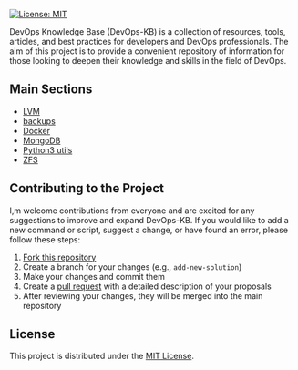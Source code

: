 [![License: MIT](https://img.shields.io/badge/License-MIT-green.svg)](https://opensource.org/licenses/MIT)

DevOps Knowledge Base (DevOps-KB) is a collection of resources, tools, articles, and best practices for developers and DevOps professionals. The aim of this project is to provide a convenient repository of information for those looking to deepen their knowledge and skills in the field of DevOps.

## Main Sections

* [LVM](/LVM)
* [backups](/backups)
* [Docker](/docker)
* [MongoDB](/mongodb)
* [Python3 utils](/python)
* [ZFS](/zfs)

## Contributing to the Project

I,m welcome contributions from everyone and are excited for any suggestions to improve and expand DevOps-KB. If you would like to add a new command or script, suggest a change, or have found an error, please follow these steps:

1. [Fork this repository](https://docs.github.com/en/get-started/quickstart/fork-a-repo)
2. Create a branch for your changes (e.g., `add-new-solution`)
3. Make your changes and commit them
4. Create a [pull request](https://docs.github.com/en/github/collaborating-with-pull-requests/proposing-changes-to-your-work-with-pull-requests/creating-a-pull-request) with a detailed description of your proposals
5. After reviewing your changes, they will be merged into the main repository

## License

This project is distributed under the [MIT License](LICENSE).
